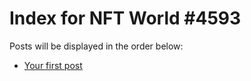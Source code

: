# Index for NFT World #4593
Posts will be displayed in the order below:

- [Your first post](./001-first.md)

